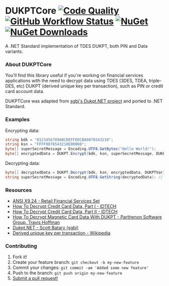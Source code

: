 # DUKPTCore [![Code Quality](https://img.shields.io/codefactor/grade/github/rbonestell/dukptcore)](https://www.codefactor.io/repository/github/rbonestell/dukptcore) [![GitHub Workflow Status](https://img.shields.io/github/workflow/status/rbonestell/DUKPTCore/Build%20and%20Test)](https://github.com/rbonestell/DUKPTCore/actions/workflows/build-and-test.yml) [![NuGet](https://img.shields.io/nuget/v/DUKPTCore.svg)](https://www.nuget.org/packages/DUKPTCore/) [![NuGet Downloads](https://img.shields.io/nuget/dt/DUKPTCore.svg)](https://www.nuget.org/packages/DUKPTCore/)

A .NET Standard implementation of TDES DUKPT, both PIN and Data variants.

 ### About DUKPTCore
 You'll find this library useful if you're working on financial services applications with the need to decrypt data using TDES (3DES, TDEA, triple-DES, etc) DUKPT (derived unique key per transaction), such as PIN or credit card account data.
 
 DUKPTCore was adapted from [sgbj's Dukpt.NET project](https://github.com/sgbj/Dukpt.NET) and ported to .NET Standard.
 
 ### Examples
 Encrypting data:
 ```c#
 string bdk = "0123456789ABCDEFFEDCBA9876543210";
 string ksn = "FFFF9876543210E00008";
 byte[] superSecretMessage = Encoding.UTF8.GetBytes("Hello World!");
 byte[] encryptedData = DUKPT.Encrypt(bdk, ksn, superSecretMessage, DUKPTVariant.Data);
 ```
 
  Decrypting data:
 ```c#
 byte[] decryptedData = DUKPT.Decrypt(bdk, ksn, encryptedData, DUKPTVariant.Data);
 string superSecretMessage = Encoding.UTF8.GetString(decryptedData); // Hello World!
 ```
 
### Resources
* [ANSI X9.24 - Retail Financial Services Set](https://webstore.ansi.org/Standards/ASCX9/ANSIX924RetailFinancial)
* [How To Decrypt Credit Card Data, Part I - IDTECH](https://idtechproducts.com/how-to-decrypt-credit-card-data-part-i/)
* [How To Decrypt Credit Card Data, Part II - IDTECH](https://idtechproducts.com/how-to-decrypt-credit-card-data-part-ii/)
* [How To Decrypt Magnetic Card Data With DUKPT - Parthenon Software Group, Travis Hoffman](https://www.parthenonsoftware.com/blog/how-to-decrypt-magnetic-stripe-scanner-data-with-dukpt/)
* [Dukpt.NET - Scott Batary (sgbj)](http://sgbj.github.io/Dukpt.NET/)
* [Derived unique key per transaction - Wikipedia](https://en.wikipedia.org/wiki/Derived_unique_key_per_transaction)

### Contributing
1. Fork it!
2. Create your feature branch: `git checkout -b my-new-feature`
3. Commit your changes: `git commit -am 'Added some new feature'`
4. Push to the branch: `git push origin my-new-feature`
5. [Submit a pull request!](https://github.com/rbonestell/DUKPTCore/pull/new/development)
